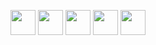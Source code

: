 
<p align="center">
  <a href="https://artgolwebdev.github.io/LP02/"><img src="https://cdn.simpleicons.org/html5/E34F26" width="40"/></a>
  <a href="https://artgolwebdev.github.io/LP03/"><img src="https://cdn.simpleicons.org/css/1572B6" width="40"/></a>
  <a href="https://artgolwebdev.github.io/LP04/"><img src="https://cdn.simpleicons.org/javascript/F7DF1E" width="40"/></a>
  <a href="https://artgolwebdev.github.io/LP05/"><img src="https://cdn.simpleicons.org/react/61DAFB" width="40"/></a>
  <a href="https://artgolwebdev.github.io/LP05/"><img src="https://cdn.simpleicons.org/php" width="40"/></a>

</p>
